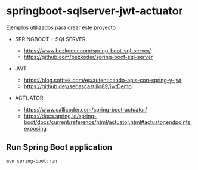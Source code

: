 # springboot-sqlserver-jwt-actuator

Ejemplos utilizados para crear este proyecto

- SPRINGBOOT + SQLSERVER
  - https://www.bezkoder.com/spring-boot-sql-server/
  - https://github.com/bezkoder/spring-boot-sql-server

- JWT
  - https://blog.softtek.com/es/autenticando-apis-con-spring-y-jwt
  - https://github.dev/sebascastillo89/jwtDemo

- ACTUATOR
  - https://www.callicoder.com/spring-boot-actuator/
  - https://docs.spring.io/spring-boot/docs/current/reference/html/actuator.html#actuator.endpoints.exposing

## Run Spring Boot application
```
mvn spring-boot:run
```